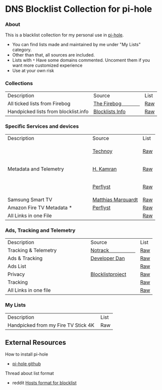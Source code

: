 # DNS Blocklist Collection for pi-hole

### About

This is a blacklist collection for my personal use in [pi-hole](https://pi-hole.net/). 

- You can find lists made and maintained by me under "My Lists" category. 
- Other than that, all sources are included. 
- Lists with `*` Have some domains commented. Uncoment them if you want more customized experience  
- Use at your own risk

### Collections
<table border="0">
<tbody>
<tr>
<td>Description</td>
<td>Source</td>
<td>List</td>
</tr>
<tr>
<td>All ticked lists from Firebog</td>
<td><a href="https://firebog.net/">The Firebog &nbsp; &nbsp; &nbsp; &nbsp; &nbsp; &nbsp; &nbsp;</a></td>
<td><a href="https://v.firebog.net/hosts/lists.php?type=tick">Raw</a></td>
</tr>
<tr>
<td>Handpicked lists from blocklist.info</td>
<td><a href="https://blocklists.info/">Blocklists Info</a></td>
<td><a href="https://raw.githubusercontent.com/arm-ser/dns-blocklists/main/blocklists.info.txt">Raw</a></td>
</tr>
</tbody>
</table>

### Specific Services and devices
<table border="0">
<tbody>
<tr>
<td>Description</td>
<td>Source</td>
<td>List</td>
</tr>
<tr>
<td rowspan="3"> Metadata and Telemetry &nbsp; &nbsp; &nbsp; &nbsp; &nbsp; &nbsp; &nbsp; &nbsp;  &nbsp; </td>
<td>
<p><a href="https://www.technoy.de/lists/blocklists-fuer-pihole/">Technoy</a></p>
</td>
<td><a href="https://raw.githubusercontent.com/Perflyst/PiHoleBlocklist/master/SmartTV.txt">Raw</a></td>
</tr>
<tr>
<td>
<p><a href="https://github.com/hkamran80">H. Kamran</a></p>
</td>
<td><a href="https://gist.githubusercontent.com/hkamran80/779019103fcd306979411d44c8d38459/raw/e0f084b396bb8ffcb390c8e7272ae96a6c292d10/SmartTV2.txt">Raw</a></td>
</tr>
<tr>
<td>
<p><a href="https://github.com/Perflyst">Perflyst</a></p>
</td>
<td><a href="https://perflyst.github.io/PiHoleBlocklist/SmartTV.txt">Raw</a></td>
</tr>
<tr>
<td>Samsung Smart TV</td>
<td><a href="https://github.com/marq24">Matthias Marquardt</a></td>
<td><a href="https://raw.githubusercontent.com/marq24/pihole-blocklist/master/samsung-smart-tv.txt">Raw</a></td>
</tr>
<tr>
<td>Amazon Fire TV Metadata * </td>
<td><a href="https://github.com/Perflyst">Perflyst</a></td>
<td><a href="https://perflyst.github.io/PiHoleBlocklist/AmazonFireTV.txt">Raw</a></td>
</tr>
<tr>
<td colspan="2">All Links in one File</td>
<td><a href="https://raw.githubusercontent.com/arm-ser/dns-blocklists/71b5f1c36d6f2de19e98e3cd46f588aaadb21f31/specific-services-and-devices.txt">Raw</a></td>
</tr>
</tbody>
</table>

### Ads, Tracking and Telemetry
<table border="0">
<tbody>
<tr>
<td>Description</td>
<td>Source</td>
<td>List</td>
</tr>
<tr>
<td>Tracking &amp; Telemetry &nbsp; &nbsp; &nbsp; &nbsp; &nbsp; &nbsp; &nbsp; &nbsp; &nbsp; &nbsp; &nbsp;</td>
<td><a href="https://gitlab.com/quidsup/notrack-blocklists">Notrack &nbsp; &nbsp; &nbsp; &nbsp; &nbsp; &nbsp; &nbsp; &nbsp; &nbsp; &nbsp; </a></td>
<td><a href="https://gitlab.com/quidsup/notrack-blocklists/raw/master/notrack-blocklist.txt">Raw</a></td>
</tr>
<tr>
<td>Ads &amp; Tracking</td>
<td><a href="https://github.com/lightswitch05/hosts">Developer Dan</a></td>
<td><a href="https://www.github.developerdan.com/hosts/lists/ads-and-tracking-extended.txt">Raw</a></td>
</tr>
<tr>
<td>Ads List</td>
<td rowspan="3"><a href="https://github.com/blocklistproject/Lists">Blocklistproject</a></td>
<td><a href="https://blocklistproject.github.io/Lists/alt-version/ads-nl.txt">Raw</a></td>
</tr>
<tr>
<td>Privacy</td>
<td><a href="https://blocklistproject.github.io/Lists/alt-version/piracy-nl.txt">Raw</a></td>
</tr>
<tr>
<td>Tracking</td>
<td><a href="https://blocklistproject.github.io/Lists/alt-version/tracking-nl.txt">Raw</a></td>
</tr>
<tr>
<td colspan="2">All Links in one file</td>
<td><a href="https://raw.githubusercontent.com/arm-ser/dns-blocklists/main/ads-tracking-telemetry.txt">Raw</a></td>
</tr>
</tbody>
</table>

### My Lists
<table border="0">
<tbody>
<tr>
<td>Description</td>
<td>List</td>
</tr>
<tr>
<td>Handpicked from my Fire TV Stick 4K&nbsp;</td>
<td>Raw</td>
</tr>
</tbody>
</table>

## External Resources 

How to install pi-hole
- [pi-hole github](https://github.com/pi-hole)  
  
Thread about list format
- reddit [Hosts format for blocklist](https://www.reddit.com/r/pihole/comments/bzufqv/hosts_format_for_blocklist/)
